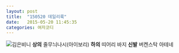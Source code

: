 ```yaml
---
layout: post
title:  "150520 데일리룩"
date:   2015-05-20 11:45:35
categories: 여자코디
---
```


![김은비니](https://lh4.googleusercontent.com/-02Do7QAhUZE/VWhnqHEDOqI/AAAAAAAAABU/P2WPOwVrZn4/w351-h467-no/0520.jpg)
**상의** ﻿줄무늬나시(아이보리)
**하의** 띠어리 바지
**신발** 버켄스탁 아테네


